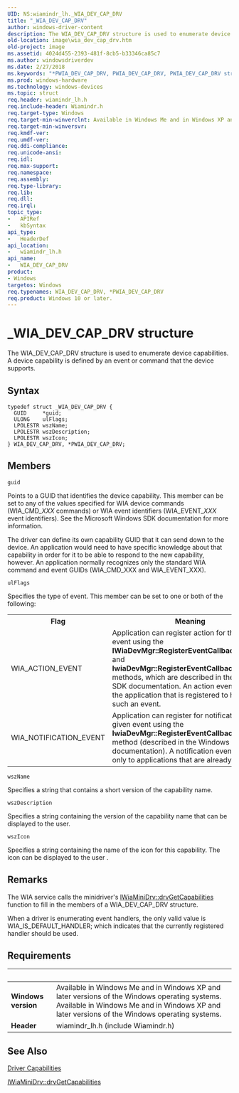 ```yaml
---
UID: NS:wiamindr_lh._WIA_DEV_CAP_DRV
title: "_WIA_DEV_CAP_DRV"
author: windows-driver-content
description: The WIA_DEV_CAP_DRV structure is used to enumerate device capabilities. A device capability is defined by an event or command that the device supports.
old-location: image\wia_dev_cap_drv.htm
old-project: image
ms.assetid: 4024d455-2393-481f-8cb5-b33346ca85c7
ms.author: windowsdriverdev
ms.date: 2/27/2018
ms.keywords: "*PWIA_DEV_CAP_DRV, PWIA_DEV_CAP_DRV, PWIA_DEV_CAP_DRV structure pointer [Imaging Devices], WIA_DEV_CAP_DRV, WIA_DEV_CAP_DRV structure [Imaging Devices], _WIA_DEV_CAP_DRV, image.wia_dev_cap_drv, wiamindr_lh/PWIA_DEV_CAP_DRV, wiamindr_lh/WIA_DEV_CAP_DRV, wiastrct_111f0703-6db4-4a87-ae12-20a3120219cc.xml"
ms.prod: windows-hardware
ms.technology: windows-devices
ms.topic: struct
req.header: wiamindr_lh.h
req.include-header: Wiamindr.h
req.target-type: Windows
req.target-min-winverclnt: Available in Windows Me and in Windows XP and later versions of the Windows operating systems.
req.target-min-winversvr: 
req.kmdf-ver: 
req.umdf-ver: 
req.ddi-compliance: 
req.unicode-ansi: 
req.idl: 
req.max-support: 
req.namespace: 
req.assembly: 
req.type-library: 
req.lib: 
req.dll: 
req.irql: 
topic_type:
-	APIRef
-	kbSyntax
api_type:
-	HeaderDef
api_location:
-	wiamindr_lh.h
api_name:
-	WIA_DEV_CAP_DRV
product:
- Windows
targetos: Windows
req.typenames: WIA_DEV_CAP_DRV, *PWIA_DEV_CAP_DRV
req.product: Windows 10 or later.
---
```


# _WIA_DEV_CAP_DRV structure
The WIA_DEV_CAP_DRV structure is used to enumerate device capabilities. A device capability is defined by an event or command that the device supports.

## Syntax
```
typedef struct _WIA_DEV_CAP_DRV {
  GUID     *guid;
  ULONG    ulFlags;
  LPOLESTR wszName;
  LPOLESTR wszDescription;
  LPOLESTR wszIcon;
} WIA_DEV_CAP_DRV, *PWIA_DEV_CAP_DRV;
```

## Members


`guid`

Points to a GUID that identifies the device capability. This member can be set to any of the values specified for WIA device commands (WIA_CMD_<i>XXX</i> commands) or WIA event identifiers (WIA_EVENT_<i>XXX</i> event identifiers). See the Microsoft Windows SDK documentation for more information.

The driver can define its own capability GUID that it can send down to the device. An application would need to have specific knowledge about that capability in order for it to be able to respond to the new capability, however. An application normally recognizes only the standard WIA command and event GUIDs (WIA_CMD_XXX and WIA_EVENT_XXX).

`ulFlags`

Specifies the type of event. This member can be set to one or both of the following: 

<table>
<tr>
<th>Flag</th>
<th>Meaning</th>
</tr>
<tr>
<td>
WIA_ACTION_EVENT

</td>
<td>
Application can register action for the given event using the <b>IWiaDevMgr::RegisterEventCallbackProgram</b> and <b>IwiaDevMgr::RegisterEventCallbackCLSID</b> methods, which are described in the Windows SDK documentation. An action event launches the application that is registered to handle such an event.

</td>
</tr>
<tr>
<td>
WIA_NOTIFICATION_EVENT

</td>
<td>
Application can register for notification on the given event using the <b>IwiaDevMgr::RegisterEventCallbackInterface</b> method (described in the Windows SDK documentation). A notification event is sent only to applications that are already running.

</td>
</tr>
</table>

`wszName`

Specifies a string that contains a short version of the capability name.

`wszDescription`

Specifies a string containing the version of the capability name that can be displayed to the user.

`wszIcon`

Specifies a string containing the name of the icon for this capability. The icon can be displayed to the user .

## Remarks
The WIA service calls the minidriver's <a href="https://msdn.microsoft.com/library/windows/hardware/ff543977">IWiaMiniDrv::drvGetCapabilities</a> function to fill in the members of a WIA_DEV_CAP_DRV structure.

When a driver is enumerating event handlers, the only valid value is WIA_IS_DEFAULT_HANDLER; which indicates that the currently registered handler should be used.

## Requirements
| &nbsp; | &nbsp; |
| ---- |:---- |
| **Windows version** | Available in Windows Me and in Windows XP and later versions of the Windows operating systems. Available in Windows Me and in Windows XP and later versions of the Windows operating systems. |
| **Header** | wiamindr_lh.h (include Wiamindr.h) |

## See Also

<a href="https://msdn.microsoft.com/639eff56-655d-4b6a-95f0-daa1daf62fae">Driver Capabilities</a>



<a href="https://msdn.microsoft.com/library/windows/hardware/ff543977">IWiaMiniDrv::drvGetCapabilities</a>